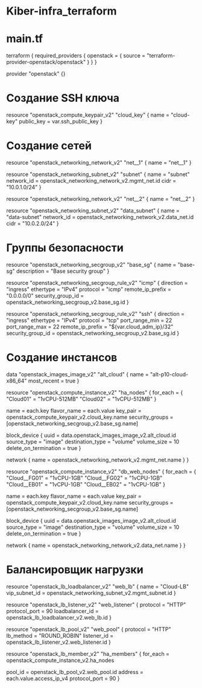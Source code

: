 # Kiber-infra_terraform


# main.tf
terraform {
  required_providers {
    openstack = {
      source = "terraform-provider-openstack/openstack"
    }
  }
}

provider "openstack" {}

# Создание SSH ключа
resource "openstack_compute_keypair_v2" "cloud_key" {
  name       = "cloud-key"
  public_key = var.ssh_public_key
}

# Создание сетей
resource "openstack_networking_network_v2" "net__1" {
  name = "net__1"
}

resource "openstack_networking_subnet_v2" "subnet" {
  name       = "subnet"
  network_id = openstack_networking_network_v2.mgmt_net.id
  cidr       = "10.0.1.0/24"
}

resource "openstack_networking_network_v2" "net__2" {
  name = "net__2"
}

resource "openstack_networking_subnet_v2" "data_subnet" {
  name       = "data-subnet"
  network_id = openstack_networking_network_v2.data_net.id
  cidr       = "10.0.2.0/24"
}

# Группы безопасности
resource "openstack_networking_secgroup_v2" "base_sg" {
  name        = "base-sg"
  description = "Base security group"
}

resource "openstack_networking_secgroup_rule_v2" "icmp" {
  direction         = "ingress"
  ethertype         = "IPv4"
  protocol          = "icmp"
  remote_ip_prefix  = "0.0.0.0/0"
  security_group_id = openstack_networking_secgroup_v2.base_sg.id
}

resource "openstack_networking_secgroup_rule_v2" "ssh" {
  direction         = "ingress"
  ethertype         = "IPv4"
  protocol          = "tcp"
  port_range_min    = 22
  port_range_max    = 22
  remote_ip_prefix  = "${var.cloud_adm_ip}/32"
  security_group_id = openstack_networking_secgroup_v2.base_sg.id
}

# Создание инстансов
data "openstack_images_image_v2" "alt_cloud" {
  name        = "alt-p10-cloud-x86_64"
  most_recent = true
}

resource "openstack_compute_instance_v2" "ha_nodes" {
  for_each = {
    "Cloud01" = "1vCPU-512MB"
    "Cloud02" = "1vCPU-512MB"
  }

  name            = each.key
  flavor_name     = each.value
  key_pair        = openstack_compute_keypair_v2.cloud_key.name
  security_groups = [openstack_networking_secgroup_v2.base_sg.name]

  block_device {
    uuid                  = data.openstack_images_image_v2.alt_cloud.id
    source_type           = "image"
    destination_type      = "volume"
    volume_size           = 10
    delete_on_termination = true
  }

  network {
    name = openstack_networking_network_v2.mgmt_net.name
  }
}

resource "openstack_compute_instance_v2" "db_web_nodes" {
  for_each = {
    "Cloud__FG01"  = "1vCPU-1GB"
    "Cloud__FG02"  = "1vCPU-1GB"
    "Cloud__EB01" = "1vCPU-1GB"
    "Cloud__EB02" = "1vCPU-1GB"
  }

  name            = each.key
  flavor_name     = each.value
  key_pair        = openstack_compute_keypair_v2.cloud_key.name
  security_groups = [openstack_networking_secgroup_v2.base_sg.name]

  block_device {
    uuid                  = data.openstack_images_image_v2.alt_cloud.id
    source_type           = "image"
    destination_type      = "volume"
    volume_size           = 10
    delete_on_termination = true
  }

  network {
    name = openstack_networking_network_v2.data_net.name
  }
}

# Балансировщик нагрузки
resource "openstack_lb_loadbalancer_v2" "web_lb" {
  name          = "Cloud-LB"
  vip_subnet_id = openstack_networking_subnet_v2.mgmt_subnet.id
}

resource "openstack_lb_listener_v2" "web_listener" {
  protocol        = "HTTP"
  protocol_port   = 90
  loadbalancer_id = openstack_lb_loadbalancer_v2.web_lb.id
}

resource "openstack_lb_pool_v2" "web_pool" {
  protocol    = "HTTP"
  lb_method   = "ROUND_ROBIN"
  listener_id = openstack_lb_listener_v2.web_listener.id
}

resource "openstack_lb_member_v2" "ha_members" {
  for_each = openstack_compute_instance_v2.ha_nodes

  pool_id       = openstack_lb_pool_v2.web_pool.id
  address       = each.value.access_ip_v4
  protocol_port = 90
}
